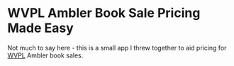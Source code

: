 # WVPL Ambler Book Sale Pricing Made Easy

Not much to say here - this is a small app I threw together to aid pricing for [WVPL](https://wvpl.org) Ambler book sales.
